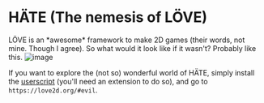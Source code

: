 # HÄTE (The nemesis of LÖVE)

LÖVE is an \*awesome\* framework to make 2D games (their words, not mine. Though I agree). So what would it look like if it wasn't? Probably like this.
![image](https://github.com/user-attachments/assets/b713316b-5ca5-49fd-b347-f8384ccfed0e)

If you want to explore the (not so) wonderful world of HÄTE, simply install the [userscript](hate2d.userscript.js) (you'll need an extension to do so), and go to `https://love2d.org/#evil`.
